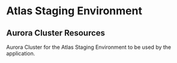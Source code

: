 # Atlas Staging Environment

## Aurora Cluster Resources

Aurora Cluster for the Atlas Staging Environment to be used by the application.
